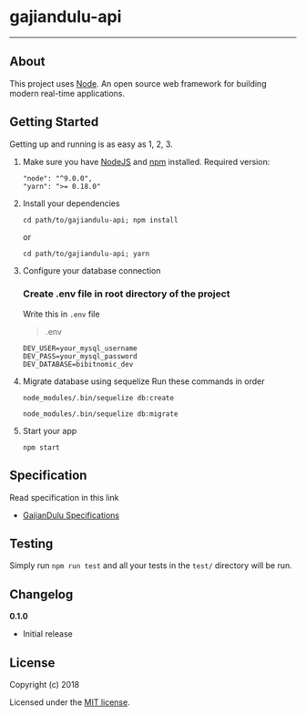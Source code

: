# gajiandulu-api

---

## About

This project uses [Node](https://nodejs.org/). An open source web framework for building modern real-time applications.

## Getting Started

Getting up and running is as easy as 1, 2, 3.

1.  Make sure you have [NodeJS](https://nodejs.org/) and [npm](https://www.npmjs.com/) installed.
    Required version:
    ```
    "node": "^9.0.0",
    "yarn": ">= 0.18.0"
    ```
2.  Install your dependencies

    ```
    cd path/to/gajiandulu-api; npm install
    ```

    or

    ```
    cd path/to/gajiandulu-api; yarn
    ```

3.  Configure your database connection

    ### Create .env file in root directory of the project

    Write this in `.env` file

    > .env

    ```
    DEV_USER=your_mysql_username
    DEV_PASS=your_mysql_password
    DEV_DATABASE=bibitnomic_dev
    ```

4.  Migrate database using sequelize
    Run these commands in order

    ```
    node_modules/.bin/sequelize db:create
    ```

    ```
    node_modules/.bin/sequelize db:migrate
    ```

5.  Start your app

    ```
    npm start
    ```

## Specification

Read specification in this link

* [GajianDulu Specifications](https://gitlab.com/refactory-bibitnomic/gajian-dulu/wikis/)

## Testing

Simply run `npm run test` and all your tests in the `test/` directory will be run.

## Changelog

**0.1.0**

* Initial release

## License

Copyright (c) 2018

Licensed under the [MIT license](LICENSE).

